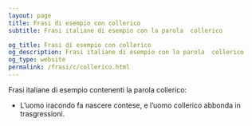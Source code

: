 ```yaml
---
layout: page
title: Frasi di esempio con collerico 
subtitle: Frasi italiane di esempio con la parola  collerico

og_title: Frasi di esempio con collerico 
og_description: Frasi italiane di esempio con la parola  collerico
og_type: website
permalink: /frasi/c/collerico.html
---
```


Frasi italiane di esempio contenenti la parola collerico:


- L’uomo iracondo fa nascere contese, e l’uomo collerico abbonda in trasgressioni.
